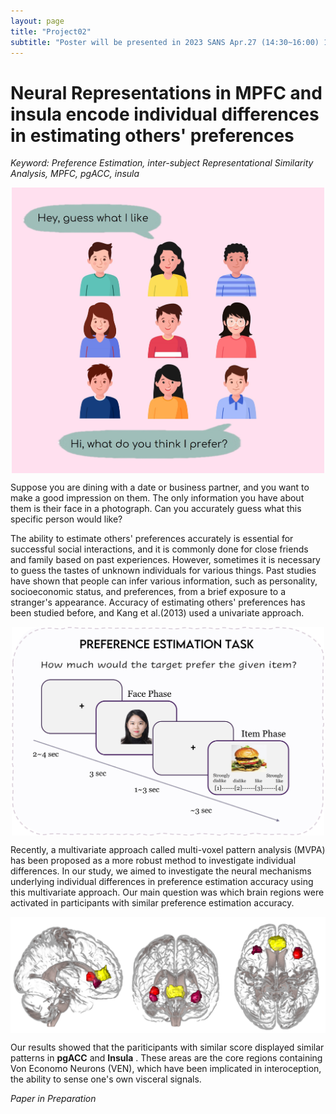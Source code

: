 ```yaml
---
layout: page
title: "Project02"
subtitle: "Poster will be presented in 2023 SANS Apr.27 (14:30~16:00) 1-F-26"
---
```



Neural Representations in MPFC and insula encode individual differences in estimating others' preferences 
=====
*Keyword: Preference Estimation, inter-subject Representational Similarity Analysis, MPFC, pgACC, insula*

<center><img src="/photo/02_pref_guess_illustr.jpg" width=500 align="center"/></center>

Suppose you are dining with a date or business partner, and you want to make a good impression on them. The only information you have about them is their face in a photograph. Can you accurately guess what this specific person would like?

The ability to estimate others' preferences accurately is essential for successful social interactions, and it is commonly done for close friends and family based on past experiences. However, sometimes it is necessary to guess the tastes of unknown individuals for various things. Past studies have shown that people can infer various information, such as personality, socioeconomic status, and preferences, from a brief exposure to a stranger's appearance. Accuracy of estimating others' preferences has been studied before, and Kang et al.(2013) used a univariate approach.

<center><img src="/photo/02_pref_exp_design.jpg" width=500 align="center"/></center>

Recently, a multivariate approach called multi-voxel pattern analysis (MVPA) has been proposed as a more robust method to investigate individual differences. In our study, we aimed to investigate the neural mechanisms underlying individual differences in preference estimation accuracy using this multivariate approach. Our main question was which brain regions were activated in participants with similar preference estimation accuracy. 

<center><img src="/photo/02_pref_mvpa_results.jpg" width=800 align="center"/></center>

Our results showed that the pariticipants with similar score displayed similar patterns in **pgACC** and **Insula** . These areas are the core regions containing Von Economo Neurons (VEN), which have been implicated in interoception, the ability to sense one's own visceral signals.


*Paper in Preparation*
